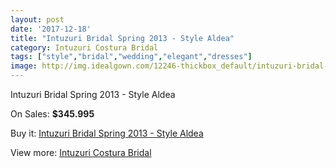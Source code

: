 ```yaml
---
layout: post
date: '2017-12-18'
title: "Intuzuri Bridal Spring 2013 - Style Aldea"
category: Intuzuri Costura Bridal
tags: ["style","bridal","wedding","elegant","dresses"]
image: http://img.idealgown.com/12246-thickbox_default/intuzuri-bridal-spring-2013-style-aldea.jpg
---
```

Intuzuri Bridal Spring 2013 - Style Aldea

On Sales: **$345.995**
<a href="https://www.idealgown.com/en/intuzuri-costura-bridal/4948-intuzuri-bridal-spring-2013-style-aldea.html"><amp-img layout="responsive" width="600" height="600" src="//img.idealgown.com/12246-thickbox_default/intuzuri-bridal-spring-2013-style-aldea.jpg" alt="Intuzuri Bridal Spring 2013 - Style Aldea 0" /></a>
<a href="https://www.idealgown.com/en/intuzuri-costura-bridal/4948-intuzuri-bridal-spring-2013-style-aldea.html"><amp-img layout="responsive" width="600" height="600" src="//img.idealgown.com/12247-thickbox_default/intuzuri-bridal-spring-2013-style-aldea.jpg" alt="Intuzuri Bridal Spring 2013 - Style Aldea 1" /></a>

Buy it: [Intuzuri Bridal Spring 2013 - Style Aldea](https://www.idealgown.com/en/intuzuri-costura-bridal/4948-intuzuri-bridal-spring-2013-style-aldea.html "Intuzuri Bridal Spring 2013 - Style Aldea")

View more: [Intuzuri Costura Bridal](https://www.idealgown.com/en/63-intuzuri-costura-bridal "Intuzuri Costura Bridal")